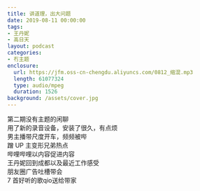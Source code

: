 ```yaml
---
title: 讲道理，出大问题
date: 2019-08-11 00:00:00
tags:
- 王丹妮
- 高日天
layout: podcast
categories:
- 冇主题
enclosure:
  url: https://jfm.oss-cn-chengdu.aliyuncs.com/0812_缩混.mp3
  length: 61077324
  type: audio/mpeg
  duration: 1526
background: /assets/cover.jpg
---
```


第二期没有主题的闲聊  
用了新的录音设备，安装了很久，有点烦  
男主播带尺度开车，频频被哔  
蹭 UP 主变形兄弟热点  
哔哩哔哩以内容促进内容  
王丹妮回到成都以及最近工作感受  
朋友圈广告吐槽带会  
7 首好听的歌qio送给带家
